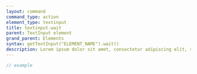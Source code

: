 ```yaml
---
layout: command
command_type: action
element_type: textinput
title: textinput.wait
parent: TextInput element
grand_parent: Elements
syntax: getTextInput("ELEMENT_NAME").wait()
description: Lorem ipsum dolor sit amet, consectetur adipiscing elit, sed do eiusmod tempor incididunt ut labore et dolore magna aliqua. Ut enim ad minim veniam, quis nostrud exercitation ullamco laboris nisi ut aliquip ex ea commodo consequat.
---
```


```javascript
// example
```